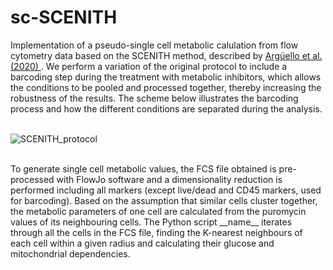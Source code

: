 # sc-SCENITH

Implementation of a pseudo-single cell metabolic calulation from flow cytometry data based on the SCENITH method, described by [Argüello et al. (2020)
](https://www.cell.com/cell-metabolism/fulltext/S1550-4131(20)30602-1?_returnURL=https%3A%2F%2Flinkinghub.elsevier.com%2Fretrieve%2Fpii%2FS1550413120306021%3Fshowall%3Dtrue). We perform a variation of the original protocol to include a barcoding step during the treatment with metabolic inhibitors, which allows the conditions to be pooled and processed together, thereby increasing the robustness of the results. The scheme below illustrates the barcoding process and how the different conditions are separated during the analysis.  
<br/>

![SCENITH_protocol](https://github.com/user-attachments/assets/2997ebdd-0370-4b4f-b834-711a0dae5083)

<br/>
To generate single cell metabolic values, the FCS file obtained is pre-processed with FlowJo software and a dimensionality reduction is performed including all markers (except live/dead and CD45 markers, used for barcoding). Based on the assumption that similar cells cluster together, the metabolic parameters of one cell are calculated from the puromycin values of its neighbouring cells. The Python script __name__ iterates through all the cells in the FCS file, finding the K-nearest neighbours of each cell within a given radius and calculating their glucose and mitochondrial dependencies. 






